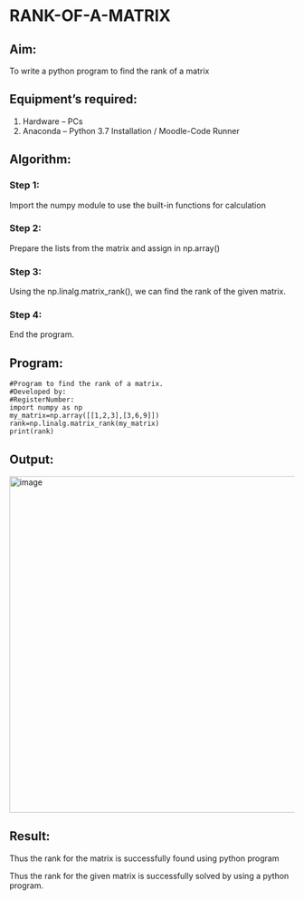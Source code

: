 # RANK-OF-A-MATRIX
## Aim:
To write a python program to find the rank of a matrix
## Equipment’s required:
1. 	Hardware – PCs
2. 	Anaconda – Python 3.7 Installation / Moodle-Code Runner
## Algorithm:
### Step 1: 
Import the numpy module to use the built-in functions for calculation
### Step 2: 
Prepare the lists from the matrix and assign in np.array()
### Step 3: 
Using the np.linalg.matrix_rank(), we can find the rank of the given matrix.
### Step 4: 
End the program.
## Program:
```
#Program to find the rank of a matrix.
#Developed by: 
#RegisterNumber:
import numpy as np
my_matrix=np.array([[1,2,3],[3,6,9]])
rank=np.linalg.matrix_rank(my_matrix)
print(rank)
```
## Output:
<img width="594" alt="image" src="https://github.com/Nijeesh-bit/RANK-OF-A-MATRIX/assets/89188014/30435569-017f-41b7-9bb8-11ed17660a80">

## Result:
Thus the rank for the matrix is successfully found using python program

Thus the rank for the given matrix is successfully solved by  using a python program.


